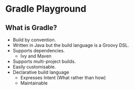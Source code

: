# Gradle Playground

## What is Gradle?

- Build by convention.
- Written in Java but the build language is a Groovy DSL.
- Supports dependencies.
    - Ivy and Maven
- Supports multi-project builds.
- Easily customisable.
- Declarative build language
    - Expresses Intent (What rather than how)
    - Maintainable
